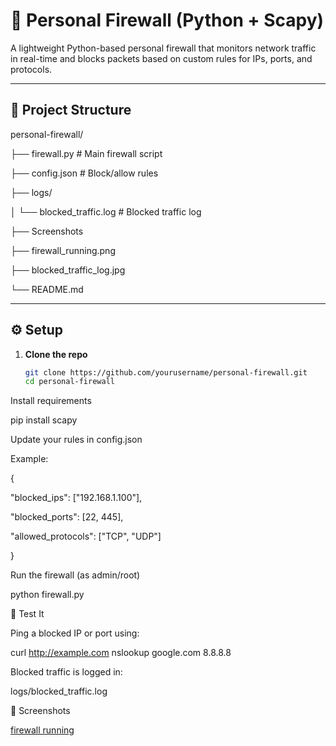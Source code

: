 # 🔐 Personal Firewall (Python + Scapy)

A lightweight Python-based personal firewall that monitors network traffic in real-time and blocks packets based on custom rules for IPs, ports, and protocols.

---

## 📁 Project Structure

personal-firewall/

├── firewall.py # Main firewall script

├── config.json # Block/allow rules

├── logs/

│ └── blocked_traffic.log # Blocked traffic log

├──  Screenshots

  ├── firewall_running.png
  
 ├── blocked_traffic_log.jpg

└── README.md



---

## ⚙️ Setup

1. **Clone the repo**  
   ```bash
   git clone https://github.com/yourusername/personal-firewall.git
   cd personal-firewall
Install requirements


pip install scapy

Update your rules in config.json

Example:


{

  "blocked_ips": ["192.168.1.100"],
  
  "blocked_ports": [22, 445],
  
  "allowed_protocols": ["TCP", "UDP"]
  
}

Run the firewall (as admin/root)


python firewall.py

🧪 Test It

Ping a blocked IP or port using:


curl http://example.com
nslookup google.com 8.8.8.8

Blocked traffic is logged in:

logs/blocked_traffic.log


📸 Screenshots

[firewall running](screenshots/firewall_running.jpg)
